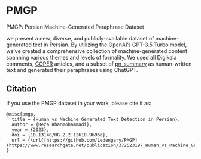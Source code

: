 # PMGP
PMGP: Persian Machine-Generated Paraphrase Dataset

we present a new, diverse, and publicly-available dataset of machine-generated text in Persian. By utilizing the OpenAI’s GPT-3.5 Turbo model, we’ve created a comprehensive collection of machine-generated content spanning various themes and levels of formality. We used all Digikala comments, [COPER](https://github.com/Ledengary/COPER) articles, and a subset of [pn_summary](https://github.com/hooshvare/pn-summary) as human-written text and generated their paraphrases using ChatGPT.

## Citation

If you use the PMGP dataset in your work, please cite it as:

```
@misc{pmgp,
  title = {Human vs Machine Generated Text Detection in Persian},
  author = {Reza Khanmohammadi},
  year = {2023},
  doi = {10.13140/RG.2.2.12610.96966},
  url = {\url{[https://github.com/Ledengary/PMGP](https://www.researchgate.net/publication/372523197_Human_vs_Machine_Generated_Text_Detection_in_Persian)https://www.researchgate.net/publication/372523197_Human_vs_Machine_Generated_Text_Detection_in_Persian}}
}
```
